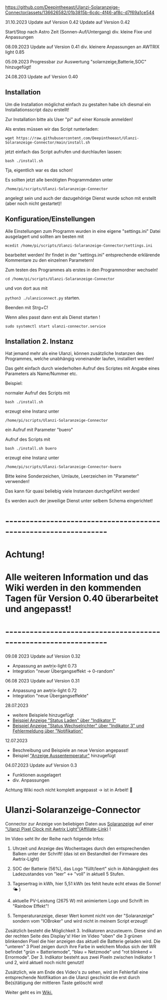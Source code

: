 


https://github.com/Deepintheeast/Ulanzi-Solaranzeige-Connector/assets/136626582/01b3815b-6cdc-4f46-af8c-d7f69a1ce544

31.10.2023 Update auf Version 0.42
Update auf Version 0.42

Start/Stop nach Astro Zeit (Sonnen-Auf/Untergang)
div. kleine Fixe und Anpassungen

08.09.2023 Update auf Version 0.41
div. kleinere Anpassungen an AWTRIX light 0.85

05.09.2023 Progressbar zur Auswertung  "solarnzeige,Batterie,SOC" hinzugefügt!

24.08.203 Update auf Version 0.40

## Installation

Um die Installation möglichst einfach zu gestalten habe ich diesmal ein 
Installationsscript dazu erstellt!

Zur Installation bitte als User "pi" auf einer Konsole anmelden!

Als erstes müssen wir das Script runterladen:

`wget https://raw.githubusercontent.com/Deepintheeast/Ulanzi-Solaranzeige-Connector/main/install.sh`

jetzt einfach das Script aufrufen und durchlaufen lassen:

`bash ./install.sh`

Tja, eigentlich war es das schon! 

Es sollten jetzt alle benötigten Programmdaten unter

`/home/pi/scripts/Ulanzi-Solaranzeige-Connector`

angelegt sein und auch der dazugehörige Dienst wurde schon mit erstellt (aber noch nicht gestartet)!

## Konfiguration/Einstellungen

Alle Einstellungen zum Programm wurden in eine eigene "settings.ini" Datei ausgelagert und sollten am besten mit

`mcedit /home/pi/scripts/Ulanzi-Solaranzeige-Connector/settings.ini`

bearbeitet werden! Ihr findet in der "settings.ini" entsprechende erklärende Kommentare zu den einzelnen Parametern!



Zum testen des Programmes als erstes in den Programmordner wechseln!

`cd /home/pi/scripts/Ulanzi-Solaranzeige-Connector`

und von dort aus mit

`python3 ./ulanziconnect.py` starten.

Beenden mit Strg+C!


Wenn alles passt dann erst als Dienst starten !

`sudo systemctl start ulanzi-connector.service`



## Installation 2. Instanz

Hat jemand mehr als eine Ulanzi, können zusätzliche Instanzen des Programmes, welche unabhängig voneinander laufen, installiert werden!

Das geht einfach durch wiederholten Aufruf des Scriptes mit Angabe eines Parameters als Name/Nummer etc.

Beispiel:

normaler Aufruf des Scripts mit

`bash ./install.sh`

erzeugt eine Instanz unter 

`/home/pi/scripts/Ulanzi-Solaranzeige-Connector`

ein Aufruf mit Parameter "buero" 

Aufruf des Scripts mit

`bash ./install.sh buero`

erzeugt eine Instanz unter 

`/home/pi/scripts/Ulanzi-Solaranzeige-Connector-buero`

Bitte keine Sonderzeichen, Umlaute, Leerzeichen im "Parameter" verwenden!

Das kann für quasi beliebig viele Instanzen durchgeführt werden!

Es werden auch der jeweilige Dienst unter selbem Schema eingerichtet!





# ---------------------------------------------------------------

# Achtung!

# Alle weiteren Information und das Wiki werden in den kommenden Tagen für Version 0.40 überarbeitet und angepasst!

# ---------------------------------------------------------------














09.08 2023 Update auf Version 0.32
- Anpassung an awtrix-light 0.73
- Integration "neuer Übergangseffekt -> 0-random"

06.08 2023 Update auf Version 0.31
- Anpassung an awtrix-light 0.72
- Integration "neue Übergangseffekte"

28.07.2023
- weitere Beispiele hinzugefügt
- [Beispiel Anzeige "Status Laden" über "Indikator 1"](https://github.com/Deepintheeast/Ulanzi-Solaranzeige-Connector/wiki#beispiel-anzeige-status-laden-%C3%BCber-indikator-1)
- [Beispiel Anzeige "Status Wechselrichter" über "Indikator 3" und Fehlermeldung über "Notifikation"](https://github.com/Deepintheeast/Ulanzi-Solaranzeige-Connector/wiki#beispiel-anzeige-status-wechselrichter-%C3%BCber-indikator-3-und-fehlermeldung-%C3%BCber-notifikation)
  
12.07.2023
- Beschreibung und Beispiele an neue Version angepasst!
- Beispiel ["Anzeige Aussentemperatur"](https://github.com/Deepintheeast/Ulanzi-Solaranzeige-Connector/wiki#beispiel-anzeige-aussentemperatur) hinzugefügt

04.07.2023 Update auf Version 0.3
- Funktionen ausgelagert
- div. Anpassungen

Achtung Wiki noch nicht komplett angepasst -> ist in Arbeit! 👋

# Ulanzi-Solaranzeige-Connector
Connector zur Anzeige von beliebigen Daten aus 
[Solaranzeige](https://solaranzeige.de)
auf einer 
["Ulanzi Pixel Clock mit Awtrix Light"(Affiliate-Link)](https://www.ulanzi.de/products/ulanzi-pixel-smart-uhr-2882?_pos=1&_psq=pixel&_ss=e&_v=1.0&ref=z6pvugfl
) !




Im Video seht Ihr der Reihe nach folgende Infos:

1. Uhrzeit und Anzeige des Wochentages durch den entsprechenden Balken unter der Schrift! 
  (das ist ein Bestandteil der Firmware des Awtrix-Light)

2. SOC der Batterie (56%), das Logo "füllt/leert" sich in Abhängigkeit des Ladezustandes von "leer" <-> "voll" in aktuell 5 Stufen.

3. Tagesertrag in kWh, hier 5,51 kWh (es fehlt heute echt etwas die Sonne! 🌤️ )

4. aktuelle PV-Leistung (2675 W) mit animiertem Logo und Schrift im "Rainbow Effekt"!

5. Temperaturanzeige, dieser Wert kommt nicht von der "Solaranzeige" sondern vom "IOBroker" und wird nicht in meinem Script erzeugt!

Zusätzlich besteht die Möglichkeit 3. Indikatoren anzusteuern. Diese sind an der rechten Seite des Display's! Hier im Video "oben" die 3 grünen blinkenden Pixel die hier anzeigen das aktuell die Batterie geladen wird. Die "unteren" 3 Pixel zeigen durch ihre Farbe in welchem Modus sich der WR befindet "grün = Batteriemode", "blau = Netzmode" und "rot blinkend = Errormode". Der 3. Indikator besteht aus zwei Pixeln zwischen Indikator 1 und 2, wird aktuell noch nicht genutzt!

Zusätzlich, wie am Ende des Video's zu sehen, wird im Fehlerfall eine entsprechende Notifikation an die Ulanzi geschickt die erst durch Be(s)tätigung  der mittleren Taste gelöscht wird! 

Weiter geht es im [Wiki.](https://github.com/Deepintheeast/Ulanzi-Solaranzeige-Connector/wiki)
